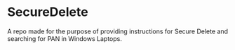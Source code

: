 # SecureDelete
A repo made for the purpose of providing instructions for Secure Delete and searching for PAN in Windows Laptops.
